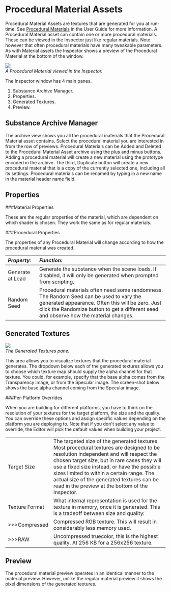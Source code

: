 Procedural Material Assets
==========================


Procedural Material Assets are textures that are generated for you at run-time.  See [Procedural Materials](Main.ProceduralMaterials.html) in the User Guide for more information.  A Procedural Material asset can contain one or more procedural materials.  These can be viewed in the Inspector just like regular materials. Note however that often procedural materials have many tweakable parameters.  As with Material assets the Inspector shows a preview of the Procedural Material at the bottom of the window.

![](http://docwiki.hq.unity3d.com/uploads/Main/Inspector-ProceduralMaterial1.png)  
_A Procedural Material viewed in the Inspector._

The Inspector window has 4 main panes.

1. Substance Archive Manager.
1. Properties.
1. Generated Textures.
1. Preview.


Substance Archive Manager
-------------------------


The archive view shows you all the procedural materials that the Procedural Material asset contains.  Select the procedural material you are interested in from the row of previews.  Procedural Materials can be Added and Deleted to the Procedural Material Asset archive using the plus and minus buttons.  Adding a procedural material will create a new material using the prototype encoded in the archive.  The third, Duplicate button will create a new procedural material that is a copy of the currently selected one, including all its settings.  Procedural materials can be renamed by typing in a new name in the material header name field.


Properties
----------


###Material Properties

These are the regular properties of the material, which are dependent on which shader is chosen. They work the same as for regular materials.

###Procedural Properties

The properties of any Procedural Material will change according to how the procedural material was created.

|**_Property:_** |**_Function:_** |
|:---|:---|
|<span class=component>Generate at Load</span> |Generate the substance when the scene loads. If disabled, it will only be generated when prompted from scripting. |
|<span class=component>Random Seed</span> |Procedural materials often need some randomness. The Random Seed can be used to vary the generated appearance.  Often this will be zero.  Just click the Randomize button to get a different seed and observe how the material changes. |


Generated Textures
------------------


![](http://docwiki.hq.unity3d.com/uploads/Main/Inspector-ProceduralMaterial2.png)  
_The Generated Textures pane._

This area allows you to visualize textures that the procedural material generates.  The dropdown below each of the generated textures allows you to choose which texture map should supply the alpha channel for that texture.  You could, for example, specify that the base alpha comes from the Transparency image, or from the Specular image.  The screen-shot below shows the base alpha channel coming from the Specular image.


###Per-Platform Overrides

When you are building for different platforms, you have to think on the resolution of your textures for the target platform, the size and the quality. You can override these options and assign specific values depending on the platform you are deploying to. Note that if you don't select any value to override, the Editor will pick the default values when building your project.


|    |    |
|:---|:---|
|<span class=component>Target Size</span> |The targeted size of the generated textures. Most procedural textures are designed to be resolution independent and will respect the chosen target size, but in rare cases they will use a fixed size instead, or have the possible sizes limited to within a certain range. The actual size of the generated textures can be read in the preview at the bottom of the Inspector. |
|<span class=component>Texture Format</span> |What internal representation is used for the texture in memory, once it is generated. This is a tradeoff between size and quality: |
|>>><span class=component>Compressed</span> |Compressed RGB texture. This will result in considerably less memory used. |
|>>><span class=component>RAW</span> |Uncompressed truecolor, this is the highest quality. At 256 KB for a 256x256 texture. |


Preview
-------


The procedural material preview operates in an identical manner to the material preview. However, unlike the regular material preview it shows the pixel dimensions of the generated textures.


